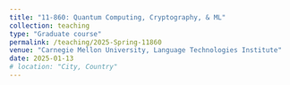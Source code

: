 ```yaml
---
title: "11-860: Quantum Computing, Cryptography, & ML"
collection: teaching
type: "Graduate course"
permalink: /teaching/2025-Spring-11860
venue: "Carnegie Mellon University, Language Technologies Institute"
date: 2025-01-13
# location: "City, Country"
---
```


<!--TA-ing 11-860 in the Spring of 2025

<!--
Heading 1
======

Heading 2
======

Heading 3
====== -->